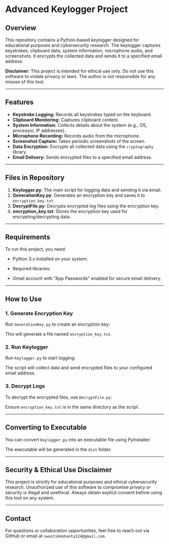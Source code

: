# Advanced Keylogger Project

## Overview
This repository contains a Python-based keylogger designed for educational purposes and cybersecurity research. The keylogger captures keystrokes, clipboard data, system information, microphone audio, and screenshots. It encrypts the collected data and sends it to a specified email address.

**Disclaimer:** This project is intended for ethical use only. Do not use this software to violate privacy or laws. The author is not responsible for any misuse of this tool.

---

## Features
- **Keystroke Logging:** Records all keystrokes typed on the keyboard.
- **Clipboard Monitoring:** Captures clipboard content.
- **System Information:** Collects details about the system (e.g., OS, processor, IP addresses).
- **Microphone Recording:** Records audio from the microphone.
- **Screenshot Capture:** Takes periodic screenshots of the screen.
- **Data Encryption:** Encrypts all collected data using the `cryptography` library.
- **Email Delivery:** Sends encrypted files to a specified email address.

---

## Files in Repository
1. **Keylogger.py**: The main script for logging data and sending it via email.
2. **GenerationKey.py**: Generates an encryption key and saves it to `encryption_key.txt`.
3. **DecryptFile.py**: Decrypts encrypted log files using the encryption key.
4. **encryption_key.txt**: Stores the encryption key used for encrypting/decrypting data.

---

## Requirements
To run this project, you need:
- Python 3.x installed on your system.
- Required libraries:


- Gmail account with "App Passwords" enabled for secure email delivery.

---

## How to Use
### 1. Generate Encryption Key
Run `GenerationKey.py` to create an encryption key:


This will generate a file named `encryption_key.txt`.

### 2. Run Keylogger
Run `Keylogger.py` to start logging:


The script will collect data and send encrypted files to your configured email address.

### 3. Decrypt Logs
To decrypt the encrypted files, use `DecryptFile.py`:


Ensure `encryption_key.txt` is in the same directory as the script.

---

## Converting to Executable
You can convert `Keylogger.py` into an executable file using PyInstaller:


The executable will be generated in the `dist` folder.

---

## Security & Ethical Use Disclaimer
This project is strictly for educational purposes and ethical cybersecurity research. Unauthorized use of this software to compromise privacy or security is illegal and unethical. Always obtain explicit consent before using this tool on any system.

---

## Contact
For questions or collaboration opportunities, feel free to reach out via GitHub or email at `swastikmohanty124@gmail.com`.
